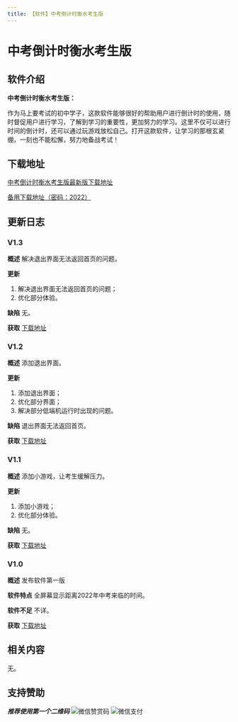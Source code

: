 ```yaml
---
title: 【软件】中考倒计时衡水考生版
---
```

<link rel="Bookmark" href="/forum_images/ffico.png" /> 
<link rel="shortcut icon" href="favicon.ico" type="image/x-icon" /> 
<link rel="icon" href="favicon.ico" type="image/x-icon" />

# 中考倒计时衡水考生版

## 软件介绍

**中考倒计时衡水考生版：**
    
   作为马上要考试的初中学子，这款软件能够很好的帮助用户进行倒计时的使用，随时督促用户进行学习，了解到学习的重要性，更加努力的学习。这里不仅可以进行时间的倒计时，还可以通过玩游戏放松自己。打开这款软件，让学习的那根玄紧绷，一刻也不能松懈，努力地备战考试！

## 下载地址

[中考倒计时衡水考生版最新版下载地址](https://github.com/iliuleqi/Countdown-to-the-exam/releases/download/V1.3/v1.3.apk)

[备用下载地址（密码：2022）](https://tangwenshu.lanzoui.com/iTafirb4jbc)

## 更新日志

### V1.3

**概述** 解决退出界面无法返回首页的问题。

**更新**
  1. 解决退出界面无法返回首页的问题；
  2. 优化部分体验。

**缺陷**
  无。
  
**获取**
  [下载地址](https://github.com/iliuleqi/Countdown-to-the-exam/releases/download/V1.3/v1.3.apk)

### V1.2

**概述** 添加退出界面。

**更新**
  1. 添加退出界面；
  2. 优化部分界面；
  3. 解决部分低端机运行时出现的问题。

**缺陷**
  退出界面无法返回首页。

**获取**
  [下载地址](https://github.com/iliuleqi/Countdown-to-the-exam/releases/download/V1.2/v1.2.apk)

### V1.1

**概述** 添加小游戏，让考生缓解压力。

**更新**
  1. 添加小游戏；
  2. 优化部分体验。

**缺陷**
  无。

**获取**
  [下载地址](https://github.com/iliuleqi/Countdown-to-the-exam/releases/download/V1.1/v1.1.apk)

### V1.0

**概述** 发布软件第一版

**软件特点**
    全屏幕显示距离2022年中考来临的时间。
    
**软件不足**
    不详。
    
 **获取**
  [下载地址](https://github.com/iliuleqi/Countdown-to-the-exam/releases/download/V1.0/v1.0.apk)

## 相关内容
  
  无。

## 支持赞助

***推荐使用第一个二维码***
![微信赞赏码](https://user-images.githubusercontent.com/86276093/125232678-b4119d80-e30f-11eb-8300-f086da2dbead.png)
![微信支付](https://user-images.githubusercontent.com/86276093/125232723-cb508b00-e30f-11eb-9c21-0e3d5b5bf9cb.png)

